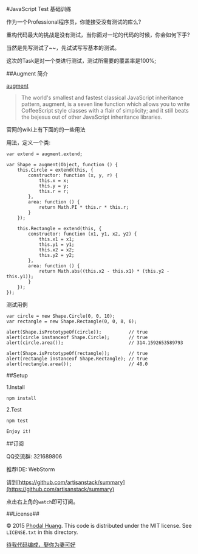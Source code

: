 #JavaScript Test 基础训练

作为一个Professional程序员，你能接受没有测试的库么?

重构代码最大的挑战是没有测试，当你面对一坨的代码的时候，你会如何下手?

当然是先写测试了~~，先试试写写基本的测试。

这次的Task是对一个类进行测试，测试所需要的覆盖率是100%;

##Augment 简介

[augment](https://github.com/javascript/augment)

> The world's smallest and fastest classical JavaScript inheritance pattern, augment, is a seven line function which allows you to write CoffeeScript style classes with a flair of simplicity; and it still beats the bejesus out of other JavaScript inheritance libraries.

官网的wiki上有下面的的一些用法

用法，定义一个类:

    var extend = augment.extend;
    
    var Shape = augment(Object, function () {
        this.Circle = extend(this, {
            constructor: function (x, y, r) {
                this.x = x;
                this.y = y;
                this.r = r;
            },
            area: function () {
                return Math.PI * this.r * this.r;
            }
        });
    
        this.Rectangle = extend(this, {
            constructor: function (x1, y1, x2, y2) {
                this.x1 = x1;
                this.y1 = y1;
                this.x2 = x2;
                this.y2 = y2;
            },
            area: function () {
                return Math.abs((this.x2 - this.x1) * (this.y2 - this.y1));
            }
        });
    });

测试用例

    var circle = new Shape.Circle(0, 0, 10);
    var rectangle = new Shape.Rectangle(0, 0, 8, 6);
    
    alert(Shape.isPrototypeOf(circle));          // true
    alert(circle instanceof Shape.Circle);       // true
    alert(circle.area());                        // 314.1592653589793
    
    alert(Shape.isPrototypeOf(rectangle));       // true
    alert(rectangle instanceof Shape.Rectangle); // true
    alert(rectangle.area());                     // 48.0
    
##Setup

1.Install 

    npm install
    
2.Test
    
    npm test

    Enjoy it!
    
##订阅

QQ交流群: 321689806

推荐IDE: WebStorm

请到[https://github.com/artisanstack/summary](https://github.com/artisanstack/summary)

点击右上角的``watch``即可订阅。

##License##

© 2015 [Phodal Huang](http://www.phodal.com). This code is distributed under the MIT license. See `LICENSE.txt` in this directory.

[待我代码编成，娶你为妻可好](http://www.xuntayizhan.com/blog/ji-ke-ai-qing-zhi-er-shi-dai-wo-dai-ma-bian-cheng-qu-ni-wei-qi-ke-hao-wan/)
         
